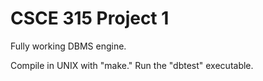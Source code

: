 CSCE 315 Project 1
==================
Fully working DBMS engine.

Compile in UNIX with "make."
Run the "dbtest" executable.
